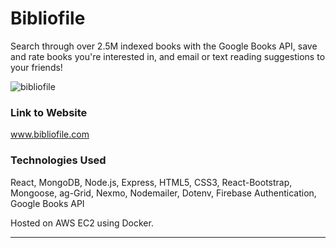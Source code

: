 # Bibliofile
Search through over 2.5M indexed books with the Google Books API, save and rate books you're interested in, and email or text reading suggestions to your friends!

![bibliofile](https://libby.tech/images/portfolio/bibliofile.png)


### Link to Website

www.bibliofile.com

### Technologies Used

React, MongoDB, Node.js, Express, HTML5, CSS3, React-Bootstrap,
Mongoose, ag-Grid, Nexmo, Nodemailer, Dotenv, Firebase Authentication, Google Books API

Hosted on AWS EC2 using Docker.

---
